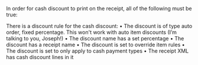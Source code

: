 In order for cash discount to print on the receipt, all of the following must be true:

There is a discount rule for the cash discount:
	• The discount is of type auto order, fixed percentage. This won't work with auto item discounts (I’m talking to you, Joseph!)
	• The discount name has a set percentage
	• The discount has a receipt name
	• The discount is set to override item rules
	• The discount is set to only apply to cash payment types
	• The receipt XML has cash discount lines in it
